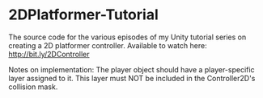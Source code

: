 # 2DPlatformer-Tutorial

The source code for the various episodes of my Unity tutorial series on creating a 2D platformer controller.
Available to watch here: http://bit.ly/2DController

Notes on implementation:
The player object should have a player-specific layer assigned to it. This layer must NOT be included in the Controller2D's collision mask.
